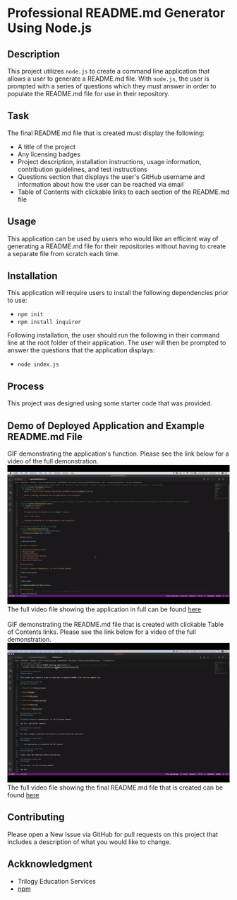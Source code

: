 # Professional README.md Generator Using Node.js

## Description

This project utilizes `node.js` to create a command line application that allows a user to generate a README.md file. With `node.js`, the user is prompted with a series of questions which they must answer in order to populate the README.md file for use in their repository.

## Task

The final README.md file that is created must display the following:
* A title of the project
* Any licensing badges
* Project description, installation instructions, usage information, contribution guidelines, and test instructions
* Questions section that displays the user's GitHub username and information about how the user can be reached via email
* Table of Contents with clickable links to each section of the README.md file

## Usage

This application can be used by users who would like an efficient way of generating a README.md file for their repositories without having to create a separate file from scratch each time.

## Installation

This application will require users to install the following dependencies prior to use:
* `npm init`
* `npm install inquirer`

Following installation, the user should run the following in their command line at the root folder of their application.  The user will then be prompted to answer the questions that the application displays:
* `node index.js`

## Process

This project was designed using some starter code that was provided.

## Demo of Deployed Application and Example README.md File
GIF demonstrating the application's function.  Please see the link below for a video of the full demonstration.
<br />
![Demo of Application Using Node.js](assets/README-generator-demo.gif)
<br />
The full video file showing the application in full can be found [here](https://github.com/mkindler/ProfessionalREADMEGenerator/blob/main/assets/README-generator-demo.mp4)
<br />
<br />
GIF demonstrating the README.md file that is created with clickable Table of Contents links.  Please see the link below for a video of the full demonstration.
<br />
![Demo of README.md File and Table of Contents](assets/README-file-walkthrough.gif)
<br />
The full video file showing the final README.md file that is created can be found [here](https://github.com/mkindler/ProfessionalREADMEGenerator/blob/main/assets/README-file-walkthrough.mp4)

## Contributing

Please open a New Issue via GitHub for pull requests on this project that includes a description of what you would like to change.

## Ackknowledgment

* Trilogy Education Services
* [npm](https://www.npmjs.com/)